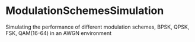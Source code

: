 # ModulationSchemesSimulation
Simulating the performance of different modulation schemes, BPSK, QPSK, FSK, QAM(16-64) in an AWGN environment
